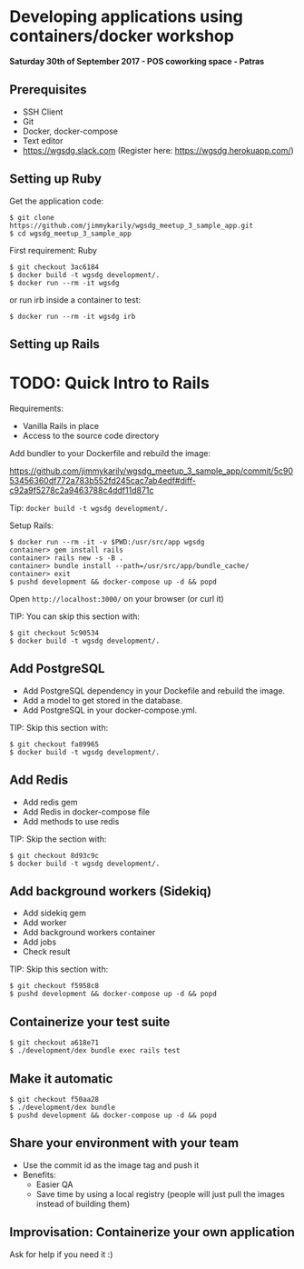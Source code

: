 # Developing applications using containers/docker workshop

**Saturday 30th of September 2017 - POS coworking space - Patras**

## Prerequisites

- SSH Client
- Git
- Docker, docker-compose
- Text editor
- https://wgsdg.slack.com (Register here: https://wgsdg.herokuapp.com/)

## Setting up Ruby

Get the application code:

```
$ git clone https://github.com/jimmykarily/wgsdg_meetup_3_sample_app.git
$ cd wgsdg_meetup_3_sample_app
```

First requirement: Ruby

```
$ git checkout 3ac6184
$ docker build -t wgsdg development/.
$ docker run --rm -it wgsdg
```

or run irb inside a container to test:

```
$ docker run --rm -it wgsdg irb
```

## Setting up Rails

# TODO: Quick Intro to Rails

Requirements:
  - Vanilla Rails in place
  - Access to the source code directory

Add bundler to your Dockerfile and rebuild the image:

https://github.com/jimmykarily/wgsdg_meetup_3_sample_app/commit/5c9053456360df772a783b552fd245cac7ab4edf#diff-c92a9f5278c2a9463788c4ddf11d871c

Tip: `docker build -t wgsdg development/.`

Setup Rails:

```
$ docker run --rm -it -v $PWD:/usr/src/app wgsdg
container> gem install rails
container> rails new -s -B .
container> bundle install --path=/usr/src/app/bundle_cache/
container> exit
$ pushd development && docker-compose up -d && popd
```

Open `http://localhost:3000/` on your browser (or curl it)

TIP: You can skip this section with:

```
$ git checkout 5c90534
$ docker build -t wgsdg development/.
```

## Add PostgreSQL

- Add PostgreSQL dependency in your Dockefile and rebuild the image.
- Add a model to get stored in the database.
- Add PostgreSQL in your docker-compose.yml.

TIP: Skip this section with:

```
$ git checkout fa89965
$ docker build -t wgsdg development/.
```

## Add Redis

- Add redis gem
- Add Redis in docker-compose file
- Add methods to use redis

TIP: Skip the section with:

```
$ git checkout 8d93c9c
$ docker build -t wgsdg development/.
```

## Add background workers (Sidekiq)

- Add sidekiq gem
- Add worker
- Add background workers container
- Add jobs
- Check result

TIP: Skip this section with:

```
$ git checkout f5958c8
$ pushd development && docker-compose up -d && popd
```

## Containerize your test suite

```
$ git checkout a618e71
$ ./development/dex bundle exec rails test
```

## Make it automatic

```
$ git checkout f50aa28
$ ./development/dex bundle
$ pushd development && docker-compose up -d && popd
```

## Share your environment with your team

- Use the commit id as the image tag and push it
- Benefits:
  - Easier QA
  - Save time by using a local registry (people will just pull the images instead of building them)

## Improvisation: Containerize your own application

Ask for help if you need it :)
